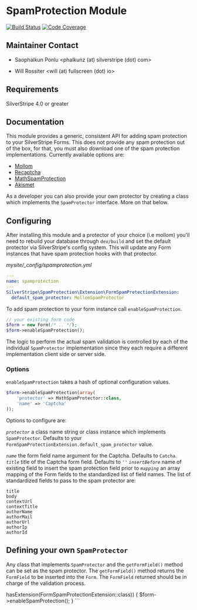 # SpamProtection Module

[![Build Status](https://secure.travis-ci.org/silverstripe/silverstripe-spamprotection.png?branch=master)](http://travis-ci.org/silverstripe/silverstripe-spamprotection)
[![Code Coverage](https://codecov.io/gh/silverstripe/silverstripe-spamprotection/branch/master/graph/badge.svg)](https://codecov.io/gh/silverstripe/silverstripe-spamprotection)

## Maintainer Contact

 * Saophalkun Ponlu
   <phalkunz (at) silverstripe (dot) com>

 * Will Rossiter
   <will (at) fullscreen (dot) io>

## Requirements

SilverStripe 4.0 or greater

## Documentation

This module provides a generic, consistent API for adding spam protection to
your SilverStripe Forms. This does not provide any spam protection out of the
box, for that, you must also download one of the spam protection
implementations. Currently available options are:

* [Mollom](https://github.com/silverstripe/silverstripe-mollom)
* [Recaptcha](https://github.com/chillu/silverstripe-recaptcha)
* [MathSpamProtection](https://github.com/silverstripe/silverstripe-mathspamprotection)
* [Akismet](https://github.com/tractorcow/silverstripe-akismet)

As a developer you can also provide your own protector by creating a class which
implements the `SpamProtector` interface. More on that below.

## Configuring

After installing this module and a protector of your choice (i.e mollom) you'll
need to rebuild your database through `dev/build` and set the default protector
via SilverStripe's config system. This will update any Form instances that have
spam protection hooks with that protector.

*mysite/_config/spamprotection.yml*

```yaml
---
name: spamprotection
---
SilverStripe\SpamProtection\Extension\FormSpamProtectionExtension:
  default_spam_protector: MollomSpamProtector
```

To add spam protection to your form instance call `enableSpamProtection`.

```php
// your existing form code
$form = new Form(/* .. */);
$form->enableSpamProtection();
```

The logic to perform the actual spam validation is controlled by each of the
individual `SpamProtector` implementation since they each require a different
implementation client side or server side.

### Options

`enableSpamProtection` takes a hash of optional configuration values.

```php
$form->enableSpamProtection(array(
    'protector' => MathSpamProtector::class,
    'name' => 'Captcha'
));
```

Options to configure are:

*`protector`* a class name string or class instance which implements
`SpamProtector`. Defaults to your
`FormSpamProtectionExtension.default_spam_protector` value.

*`name`* the form field name argument for the Captcha. Defaults to `Catcha`.
*`title`* title of the Captcha form field. Defaults to `''`
*`insertBefore`* name of existing field to insert the spam protection field prior to
*`mapping`* an array mapping of the Form fields to the standardized list of
field names. The list of standardized fields to pass to the spam protector are:

```
title
body
contextUrl
contextTitle
authorName
authorMail
authorUrl
authorIp
authorId
```

## Defining your own `SpamProtector`

Any class that implements `SpamProtector` and the `getFormField()` method can
be set as the spam protector. The `getFormField()` method returns the
`FormField` to be inserted into the `Form`. The `FormField` returned should be
in charge of the validation process.

<?php

use CaptchaField;
use SilverStripe\SpamProtection\SpamProtector;

class CustomSpamProtector implements SpamProtector
{
    public function getFormField($name = null, $title = null, $value = null)
    {
        // CaptchaField is an imagined class which has some functionality.
        // See silverstripe-mollom module for an example.
        return new CaptchaField($name, $title, $value);
	}
}
```

## Using Spam Protection with User Forms

This module provides an `EditableSpamProtectionField` wrapper which you can add
to your UserForm instances. After installing this module and running `/dev/build`
to rebuild the database, your Form Builder interface will have an option for
`Spam Protection Field`. The type of spam protection used will be based on your
currently selected SpamProtector instance.

## Releasing code with Spam Protection support

Spam protection is useful to provide but in some cases we do not want to require
the developer to use spam protection. In that case, modules can provide the
following pattern

```php
use SilverStripe\Forms\Form;
use SilverStripe\SpamProtection\Extension\FormSpamProtectionExtension;

$form = new Form(/* .. */);

if ($form->hasExtension(FormSpamProtectionExtension::class)) {
    $form->enableSpamProtection();
}
```
